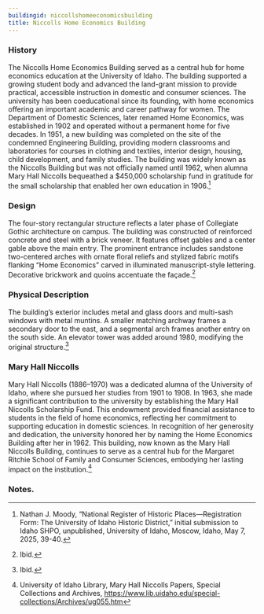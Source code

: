 ```yaml
---
buildingid: niccollshomeeconomicsbuilding
title: Niccolls Home Economics Building
---
```


### History

The Niccolls Home Economics Building served as a central hub for home economics education at the University of Idaho. The building supported a growing student body and advanced the land-grant mission to provide practical, accessible instruction in domestic and consumer sciences. The university has been coeducational since its founding, with home economics offering an important academic and career pathway for women. The Department of Domestic Sciences, later renamed Home Economics, was established in 1902 and operated without a permanent home for five decades. In 1951, a new building was completed on the site of the condemned Engineering Building, providing modern classrooms and laboratories for courses in clothing and textiles, interior design, housing, child development, and family studies. The building was widely known as the Niccolls Building but was not officially named until 1962, when alumna Mary Hall Niccolls bequeathed a $450,000 scholarship fund in gratitude for the small scholarship that enabled her own education in 1906.[^1]  

### Design

The four-story rectangular structure reflects a later phase of Collegiate Gothic architecture on campus. The building was constructed of reinforced concrete and steel with a brick veneer. It features offset gables and a center gable above the main entry. The prominent entrance includes sandstone two-centered arches with ornate floral reliefs and stylized fabric motifs flanking “Home Economics” carved in illuminated manuscript-style lettering. Decorative brickwork and quoins accentuate the façade.[^2]  

### Physical Description

The building’s exterior includes metal and glass doors and multi-sash windows with metal muntins. A smaller matching archway frames a secondary door to the east, and a segmental arch frames another entry on the south side. An elevator tower was added around 1980, modifying the original structure.[^3]

### Mary Hall Niccolls
Mary Hall Niccolls (1886–1970) was a dedicated alumna of the University of Idaho, where she pursued her studies from 1901 to 1908. In 1963, she made a significant contribution to the university by establishing the Mary Hall Niccolls Scholarship Fund. This endowment provided financial assistance to students in the field of home economics, reflecting her commitment to supporting education in domestic sciences. In recognition of her generosity and dedication, the university honored her by naming the Home Economics Building after her in 1962. This building, now known as the Mary Hall Niccolls Building, continues to serve as a central hub for the Margaret Ritchie School of Family and Consumer Sciences, embodying her lasting impact on the institution.[^4] 
### Notes. 
[^1]: Nathan J. Moody, “National Register of Historic Places—Registration Form: The University of Idaho Historic District,” initial submission to Idaho SHPO, unpublished, University of Idaho, Moscow, Idaho, May 7, 2025, 39-40.  
[^2]: Ibid.  
[^3]: Ibid.  
[^4]: University of Idaho Library, Mary Hall Niccolls Papers, Special Collections and Archives, https://www.lib.uidaho.edu/special-collections/Archives/ug055.htm
